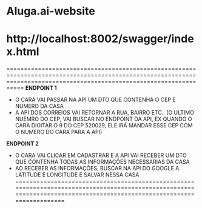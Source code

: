 # Aluga.ai-website
# http://localhost:8002/swagger/index.html

=======================================================================================================================================================================
**ENDPOINT 1** 
- O CARA VAI PASSAR NA API UM DTO QUE CONTENHA O CEP E NUMERO DA CASA
- A API DOS CORREIOS VAI RETORNAR A RUA, BAIRRO ETC..
(O ULTIMO NUEMRO DO CEP, VAI BUSCAR NO ENDPOINT DA API, EX QUANDO O CARA DIGITAR O 9 DO CEP 520029, ELE IRÁ MANDAR ESSE CEP COM O NUMERO DO CARA PARA A API)


**ENDPOINT 2** 
- O CARA VAI CLICAR EM CADASTRAR E A API VAI RECEBER UM DTO QUE CONTENHA TODAS AS INFORMAÇÕES NECESSARIAS DA CASA
- AO RECEBER AS INFORMAÇÕES, BUSCAR NA API DO GOOGLE A LATITUDE E LONGITUDE E SALVAR NESSA CASA
=======================================================================================================================================================================  

